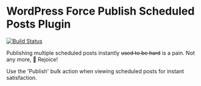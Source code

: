 # WordPress Force Publish Scheduled Posts Plugin

[![Build Status](https://travis-ci.org/barryceelen/wp-force-publish-scheduled.svg?branch=master)](https://travis-ci.org/barryceelen/wp-force-publish-scheduled)

Publishing multiple scheduled posts instantly ~~used to be hard~~ is a pain.
Not any more, :tada: Rejoice!

Use the 'Publish' bulk action when viewing scheduled posts for instant satisfaction.

